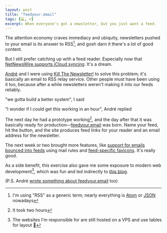 ```yaml
---
layout: post
title: "feedyour.email"
tags: [💻, ⌨️]
excerpt: When everyone's got a newsletter, but you just want a feed.
---
```


The attention economy craves immediacy and ubiquity, newsletters pushed to your email is its answer to RSS[^rss], and gosh darn it there's a lot of good content.

But I still prefer catching up with a feed reader. Especially now that [NetNewsWire supports iCloud syncing](https://inessential.com/2021/03/17/new_in_netnewswire_6_icloud_syncing). It's a dream.

[André](https://arko.net) and I were using [Kill The Newsletter!](https://kill-the-newsletter.com/) to solve this problem; it's basically an email to RSS relay service. Other people must have been using it too, because after a while newsletters weren't making it into our feeds reliably.

"we gotta build a better system", I said

"I wonder if I could get this working in an hour", André replied

The next day he had a prototype working[^brooks], and the day after that it was basically ready for production—[feedyour.email](https://feedyour.email) was born. Name your feed, hit the button, and the site produces feed links for your reader and an email address for the newsletter.

The next week or two brought more features, like [support for emails bounced into feeds](https://github.com/indirect/feedyour.email/pull/85) using mail rules and [feed-specific favicons](https://github.com/indirect/feedyour.email/issues/23). It's really good.

As a side benefit, this exercise also gave me some exposure to modern web development[^tmbo], which was fun and led indirectly to [this blog](/post/1969/new-blog/).

(P.S. André [wrote something about feedyour.email](https://andre.arko.net/2022/02/17/feedyouremail/) too)

[^rss]: I'm using "RSS" as a generic term; nearly everything is [Atom](https://datatracker.ietf.org/doc/html/rfc5023) or [JSON](https://www.jsonfeed.org) nowadays
[^brooks]: It took two hours
[^tmbo]: The websites I'm responsible for are still hosted on a VPS and use tables for layout 😬
